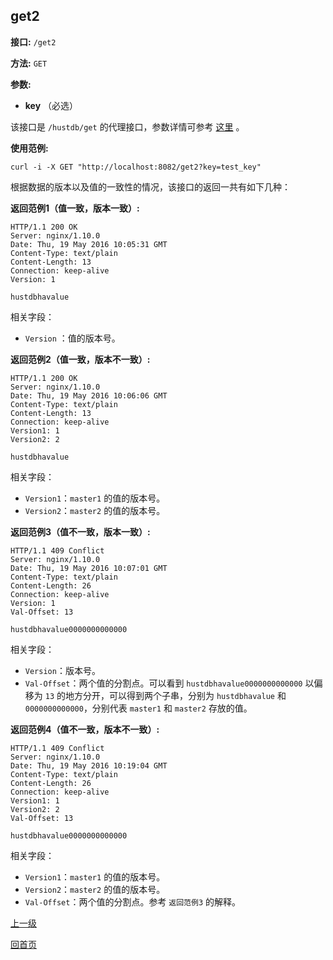 ## get2 ##

**接口:** `/get2`

**方法:** `GET`

**参数:** 

*  **key** （必选）  

该接口是 `/hustdb/get` 的代理接口，参数详情可参考 [这里](../hustdb/hustdb/get.md) 。

**使用范例:**

    curl -i -X GET "http://localhost:8082/get2?key=test_key"

根据数据的版本以及值的一致性的情况，该接口的返回一共有如下几种：

**返回范例1（值一致，版本一致）:**

    HTTP/1.1 200 OK
    Server: nginx/1.10.0
    Date: Thu, 19 May 2016 10:05:31 GMT
    Content-Type: text/plain
    Content-Length: 13
    Connection: keep-alive
    Version: 1
    
    hustdbhavalue

相关字段：
  
* `Version` ：值的版本号。

**返回范例2（值一致，版本不一致）:**

    HTTP/1.1 200 OK
    Server: nginx/1.10.0
    Date: Thu, 19 May 2016 10:06:06 GMT
    Content-Type: text/plain
    Content-Length: 13
    Connection: keep-alive
    Version1: 1
    Version2: 2
    
    hustdbhavalue

相关字段：

* `Version1`：`master1` 的值的版本号。  
* `Version2`：`master2` 的值的版本号。

**返回范例3（值不一致，版本一致）:**

    HTTP/1.1 409 Conflict
    Server: nginx/1.10.0
    Date: Thu, 19 May 2016 10:07:01 GMT
    Content-Type: text/plain
    Content-Length: 26
    Connection: keep-alive
    Version: 1
    Val-Offset: 13
    
    hustdbhavalue0000000000000

相关字段：

* `Version`：版本号。  
* `Val-Offset`：两个值的分割点。可以看到 `hustdbhavalue0000000000000` 以偏移为 `13` 的地方分开，可以得到两个子串，分别为 `hustdbhavalue` 和 `0000000000000`，分别代表 `master1` 和 `master2` 存放的值。

**返回范例4（值不一致，版本不一致）:**

    HTTP/1.1 409 Conflict
    Server: nginx/1.10.0
    Date: Thu, 19 May 2016 10:19:04 GMT
    Content-Type: text/plain
    Content-Length: 26
    Connection: keep-alive
    Version1: 1
    Version2: 2
    Val-Offset: 13
    
    hustdbhavalue0000000000000

相关字段：

* `Version1`：`master1` 的值的版本号。  
* `Version2`：`master2` 的值的版本号。
* `Val-Offset`：两个值的分割点。参考 `返回范例3` 的解释。

[上一级](../ha.md)

[回首页](../../index.md)